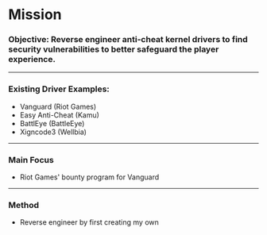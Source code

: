 # Mission
### Objective: Reverse engineer anti-cheat kernel drivers to find security vulnerabilities to better safeguard the player experience. 
---
### Existing Driver Examples:
- Vanguard (Riot Games)
- Easy Anti-Cheat (Kamu)
- BattlEye (BattleEye)
- Xigncode3 (Wellbia)
---
### Main Focus
- Riot Games' bounty program for Vanguard
---
### Method
- Reverse engineer by first creating my own 
